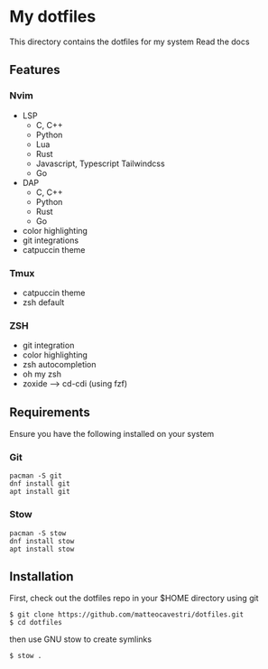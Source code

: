 # My dotfiles

This directory contains the dotfiles for my system
Read the docs

## Features

### Nvim

- LSP
  - C, C++
  - Python
  - Lua
  - Rust
  - Javascript, Typescript Tailwindcss
  - Go
- DAP
  - C, C++
  - Python
  - Rust
  - Go
- color highlighting
- git integrations
- catpuccin theme

### Tmux

- catpuccin theme
- zsh default

### ZSH

- git integration
- color highlighting
- zsh autocompletion
- oh my zsh
- zoxide --> cd-cdi (using fzf)

## Requirements

Ensure you have the following installed on your system

### Git

```
pacman -S git
dnf install git
apt install git
```

### Stow

```
pacman -S stow
dnf install stow
apt install stow
```

## Installation

First, check out the dotfiles repo in your $HOME directory using git

```
$ git clone https://github.com/matteocavestri/dotfiles.git
$ cd dotfiles
```

then use GNU stow to create symlinks

```
$ stow .
```
